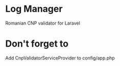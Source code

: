 # Log Manager

Romanian CNP validator for Laravel

# Don't forget to

Add CnpValidatorServiceProvider to config/app.php